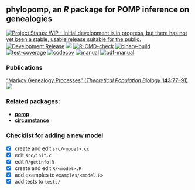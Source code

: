 ## **phylopomp**, an *R* package for POMP inference on genealogies

[![Project Status: WIP - Initial development is in progress, but there
has not yet been a stable, usable release suitable for the
public.](https://www.repostatus.org/badges/latest/wip.svg)](https://www.repostatus.org/#wip)
[![Development Release](https://img.shields.io/github/release/kingaa/phylopomp.svg)](https://github.com/kingaa/phylopomp/releases/latest)
[![](https://www.r-pkg.org/badges/version/phylopomp?color=blue)](https://cran.r-project.org/package=phylopomp)
[![R-CMD-check](https://github.com/kingaa/phylopomp/actions/workflows/r-cmd-check.yml/badge.svg)](https://github.com/kingaa/phylopomp/actions/workflows/r-cmd-check.yml)
[![binary-build](https://github.com/kingaa/phylopomp/actions/workflows/binary-build.yml/badge.svg)](https://github.com/kingaa/phylopomp/actions/workflows/binary-build.yml)
[![test-coverage](https://github.com/kingaa/phylopomp/actions/workflows/test-coverage.yml/badge.svg)](https://github.com/kingaa/phylopomp/actions/workflows/test-coverage.yml)
[![codecov](https://codecov.io/gh/kingaa/phylopomp/branch/master/graph/badge.svg)](https://codecov.io/gh/kingaa/phylopomp)
[![manual](https://img.shields.io/badge/manual-HTML-informational)](https://kingaa.github.io/manuals/phylopomp/)
[![pdf-manual](https://img.shields.io/badge/manual-PDF-informational)](https://kingaa.github.io/manuals/phylopomp/pdf/)

### Publications

[“Markov Genealogy Processes” (*Theoretical Population Biology*
**143**:77–91)](https://doi.org/10.1016/j.tpb.2021.11.003)  
[![](https://img.shields.io/badge/doi-10.1016/j.tpb.2021.11.003-yellow.svg)](https://doi.org/10.1016/j.tpb.2021.11.003)

### Related packages:

  - [**pomp**](https://kingaa.github.io/pomp/)
  - [**circumstance**](https://kingaa.github.io/circumstance/)

### Checklist for adding a new model

- [x] create and edit `src/<model>.cc`
- [x] edit `src/init.c`
- [x] edit `R/getinfo.R`
- [x] create and edit `R/<model>.R`
- [x] add examples to `examples/<model.R>`
- [x] add tests to `tests/`
